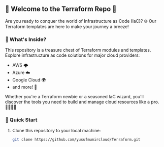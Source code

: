 ## 🚀 Welcome to the Terraform Repo 🚀

Are you ready to conquer the world of Infrastructure as Code (IaC)? 🌐 Our Terraform templates are here to make your journey a breeze!

### 📂 What's Inside?

This repository is a treasure chest of Terraform modules and templates. Explore infrastructure as code solutions for major cloud providers:

- AWS 🌩️
- Azure ☁️
- Google Cloud 🌍
- and more! 🌌

Whether you're a Terraform newbie or a seasoned IaC wizard, you'll discover the tools you need to build and manage cloud resources like a pro. 🧙‍♂️🧙‍♀️

### 🚀 Quick Start

1. Clone this repository to your local machine:

   ```sh
   git clone https://github.com/yusufmunircloud/Terraform.git
